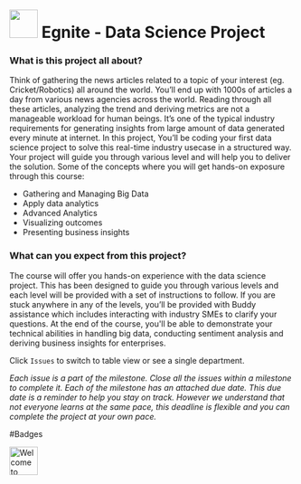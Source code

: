 
# <img src="https://github.githubassets.com/images/icons/emoji/unicode/1f52d.png?v8" width="50" height="50" /> Egnite - Data Science Project

### What is this project all about?
Think of gathering the news articles related to a topic of your interest (eg. Cricket/Robotics) all around the world. You’ll end up with 1000s of articles a day from various news agencies across the world. Reading through all these articles, analyzing the trend and deriving metrics are not a manageable workload for human beings. It’s one of the typical industry requirements for generating insights from large amount of data generated every minute at internet.
In this project, You’ll be coding your first data science project to solve this real-time industry usecase in a structured way. Your project will guide you through various level and will help you to deliver the solution. Some of the concepts where you will get hands-on exposure through this course:
 - Gathering and Managing Big Data
 - Apply data analytics
 - Advanced Analytics
 - Visualizing outcomes
 - Presenting business insights

### What can you expect from this project?
The course will offer you hands-on experience with the data science project. This has been designed to guide you through various levels and each level will be provided with a set of instructions to follow.
If you are stuck anywhere in any of the levels, you’ll be provided with Buddy assistance which includes interacting with industry SMEs to clarify your questions.
At the end of the course, you'll be able to demonstrate your technical abilities in handling big data, conducting sentiment analysis and deriving business insights for enterprises.

Click ``Issues`` to switch to table view or see a single department.

*Each issue is a part of the milestone. Close all the issues within a milestone to complete it. Each of the milestone has an attached due date. This due date is a reminder to help you stay on track. However we understand that not everyone learns at the same pace, this deadline is flexible and you can complete the project at your own pace.*

#Badges

<img src="https://badgen.net/badge/Welcome/to%20Egnite/6666ff?icon=kofi" width="50" height="50" alt = "Welcome to Egnite"/> 
